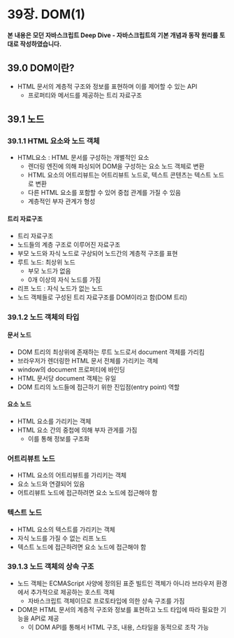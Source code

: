 # 39장. DOM(1)



**본 내용은 모던 자바스크립트 Deep Dive - 자바스크립트의 기본 개념과 동작 원리를 토대로 작성하였습니다.**



## 39.0 DOM이란?

* HTML 문서의 계층적 구조와 정보를 표현하며 이를 제어할 수 있는 API
  * 프로퍼티와 메서드를 제공하는 트리 자료구조



## 39.1 노드

### 39.1.1 HTML 요소와 노드 객체

* HTML요소 : HTML 문서를 구성하는 개별적인 요소
  * 렌더링 엔진에 의해 파싱되어 DOM을 구성하는 요소 노드 객체로 변환
  * HTML 요소의 어트리뷰트는 어트리뷰트 노드로, 텍스트 콘텐츠는 텍스트 노드로 변환
  * 다른 HTML 요소를 포함할 수 있어 중첩 관계를 가질 수 있음
  * 계층적인 부자 관계가 형성



#### 트리 자료구조

* 트리 자료구조
* 노드들의 계층 구조로 이루어진 자료구조
* 부모 노드와 자식 노드로 구상되어 노드간의 계층적 구조를 표현
* 루트 노드: 최상위 노드
  * 부모 노드가 없음
  * 0개 이상의 자식 노드를 가짐
* 리프 노드 : 자식 노드가 없는 노드
* 노드 객체들로 구성된 트리 자료구조를 DOM이라고 함(DOM 트리)



### 39.1.2 노드 객체의 타입

#### 문서 노드

* DOM 트리의 최상위에 존재하는 루트 노드로서 document 객체를 가리킴
* 브라우저가 렌더링한 HTML 문서 전체를 가리키는 객체
* window의 document 프로퍼티에 바인딩
* HTML 문서당 document 객체는 유일
* DOM 트리의 노드들에 접근하기 위한 진입점(entry point) 역할



#### 요소 노드

* HTML 요소를 가리키는 객체
* HTML 요소 간의 중첩에 의해 부자 관게를 가짐
  * 이를 통해 정보를 구조화



### 어트리뷰트 노드

* HTML 요소의 어트리뷰트를 가리키는 객체
* 요소 노드와 연결되어 있음
* 어트리뷰트 노드에 접근하려면 요소 노드에 접근해야 함



### 텍스트 노드

* HTML 요소의 텍스트를 가리키는 객체
* 자식 노드를 가질 수 없는 리프 노드
* 텍스트 노드에 접근하려면 요소 노드에 접근해야 함



### 39.1.3 노드 객체의 상속 구조

* 노드 객체는 ECMAScript 사양에 정의된 표준 빌트인 객체가 아니라 브라우저 환경에서 추가적으로 제공하는 호스트 객체
  * 자바스크립트 객체이므로 프로토타입에 의한 상속 구조를 가짐
* DOM은 HTML 문서의 계층적 구조와 정보를 표현하고 노드 타입에 따라 필요한 기능을 API로 제공
  * 이 DOM API를 통해서 HTML 구조, 내용, 스타일을 동적으로 조작 가능